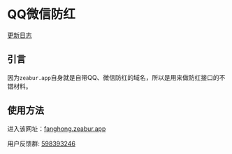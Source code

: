 # QQ微信防红

[更新日志](https://fanghong.zeabur.app)

## 引言

因为`zeabur.app`自身就是自带QQ、微信防红的域名，所以是用来做防红接口的不错材料。

## 使用方法

进入该网址：[fanghong.zeabur.app](https://fanghong.zeabur.app)

用户反馈群: [598393246](https://qm.qq.com/q/ACKzmtExXy)
